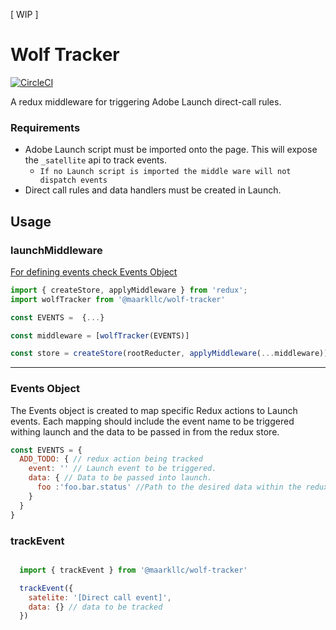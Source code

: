 [ WIP ]
# Wolf Tracker

[![CircleCI](https://circleci.com/gh/circleci/circleci-docs.svg?style=svg)](https://circleci.com/gh/MAARK/maa-wolf-tracker)

A redux middleware for triggering Adobe Launch direct-call rules. 

### Requirements
- Adobe Launch script must be imported onto the page. This will expose the `_satellite` api to track events.
  - ``If no Launch script is imported the middle ware will not dispatch events``
- Direct call rules and data handlers must be created in Launch. 


## Usage

### launchMiddleware 

[For defining events check Events Object](#events-object)

``` javascript
import { createStore, applyMiddleware } from 'redux';
import wolfTracker from '@maarkllc/wolf-tracker'

const EVENTS =  {...}

const middleware = [wolfTracker(EVENTS)]

const store = createStore(rootReducter, applyMiddleware(...middleware));

```

___ 


### Events Object
The Events object is created to map specific Redux actions to Launch events. Each mapping should include the event name to be triggered withing launch and the data to be passed in from the redux store. 


``` javascript
const EVENTS = {
  ADD_TODO: { // redux action being tracked
    event: '' // Launch event to be triggered.
    data: { // Data to be passed into launch.
      foo :'foo.bar.status' //Path to the desired data within the redux store. 
    }
  }
}
```

### trackEvent

``` javascript

  import { trackEvent } from '@maarkllc/wolf-tracker'

  trackEvent({
    satelite: '[Direct call event]',
    data: {} // data to be tracked 
  })
``` 